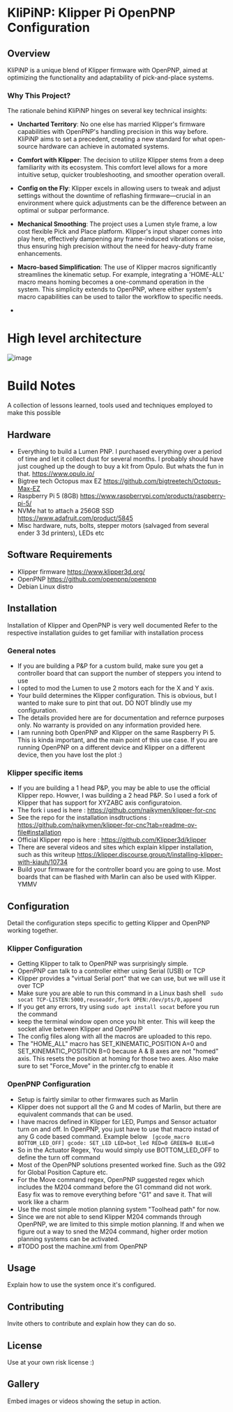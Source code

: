 # KliPiNP: Klipper Pi OpenPNP Configuration

## Overview

KliPiNP is a unique blend of Klipper firmware with OpenPNP, aimed at optimizing the functionality and adaptability of pick-and-place systems. 

### Why This Project?

The rationale behind KliPiNP hinges on several key technical insights:

- **Uncharted Territory**: No one else has married Klipper's firmware capabilities with OpenPNP's handling precision in this way before. KliPiNP aims to set a precedent, creating a new standard for what open-source hardware can achieve in automated systems.

- **Comfort with Klipper**: The decision to utilize Klipper stems from a deep familiarity with its ecosystem. This comfort level allows for a more intuitive setup, quicker troubleshooting, and smoother operation overall.

- **Config on the Fly**: Klipper excels in allowing users to tweak and adjust settings without the downtime of reflashing firmware—crucial in an environment where quick adjustments can be the difference between an optimal or subpar performance.

- **Mechanical Smoothing**: The project uses a Lumen style frame, a low cost flexible Pick and Place platform. Klipper's input shaper comes into play here, effectively dampening any frame-induced vibrations or noise, thus ensuring high precision without the need for heavy-duty frame enhancements.

- **Macro-based Simplification**: The use of Klipper macros significantly streamlines the kinematic setup. For example, integrating a 'HOME-ALL' macro means homing becomes a one-command operation in the system. This simplicity extends to OpenPNP, where either system's macro capabilities can be used to tailor the workflow to specific needs.
- 
# High level architecture
![image](https://github.com/user-attachments/assets/a08ab512-ab0d-4388-9b1c-2b702b49746b)


# Build Notes
 A collection of lessons learned, tools used and techniques employed to make this possible

## Hardware 
- Everything to build a Lumen PNP. I purchased everything over a  period of time and let it collect dust for several months. I probably should have just coughed up the dough to buy a kit from Opulo. But whats the fun in that. https://www.opulo.io/
- Bigtree tech Octopus max EZ  https://github.com/bigtreetech/Octopus-Max-EZ
- Raspberry Pi 5 (8GB) https://www.raspberrypi.com/products/raspberry-pi-5/
- NVMe hat to attach a 256GB SSD https://www.adafruit.com/product/5845
- Misc hardware, nuts, bolts, stepper motors (salvaged from several ender 3 3d printers), LEDs  etc

## Software Requirements
- Klipper firmware https://www.klipper3d.org/
- OpenPNP https://github.com/openpnp/openpnp
- Debian Linux distro 

## Installation
Installation of Klipper and OpenPNP is very well documented
Refer to the respective installation guides to get familiar with installation process

### General notes
- If you are building a P&P for a custom build, make sure you get a controller board that can support the number of steppers you intend to use
- I opted to mod the Lumen to use 2 motors each for the X and Y axis.
- Your build determines the Klipper configuration. This is obvious, but I wanted to make sure to pint that out. DO NOT blindly use my configuration.
- The details provided here are for documentation and refernce purposes only. No warranty is provided on any information provided here.
- I am running both OpenPNP and Klipper on the same Raspberry Pi 5. This is kinda important, and the main point of this use case. If you are running OpenPNP on a different device and Klipper on a different device, then you have lost the plot :)

### Klipper specific items
- If you are building a 1 head P&P, you may be able to use the official Klipper repo. Howver, I was building a 2 head P&P. So I used a fork of Klipper that has support for XYZABC axis configuratoion.
- The fork i used is here : https://github.com/naikymen/klipper-for-cnc
- See the repo for the installation insdtructions : https://github.com/naikymen/klipper-for-cnc?tab=readme-ov-file#installation
- Official Klipper repo is here : https://github.com/Klipper3d/klipper
- There are several videos and sites which explain klipper installation, such as this writeup https://klipper.discourse.group/t/installing-klipper-with-kiauh/10734
- Build your firmware for the controller board you are going to use. Most boards that can be flashed with Marlin can also be used with Klipper. YMMV
  
## Configuration
Detail the configuration steps specific to getting Klipper and OpenPNP working together.

### Klipper Configuration
- Getting Klipper to talk to OpenPNP was surprisingly simple.
- OpenPNP can talk to a controller either using Serial (USB) or TCP
- Klipper provides a "virtual Serial port" that we can use, but we will use it over TCP
- Make sure you are able to run this command in a Linux bash shell
 ` sudo socat TCP-LISTEN:5000,reuseaddr,fork OPEN:/dev/pts/0,append`
- If you get any errors, try using `sudo apt install socat` before you run the command
- keep the terminal window open once you hit enter. This will keep the socket alive between Klipper and OpenPNP
- The config files along with all the macros are uploaded to this repo.
- The "HOME_ALL" macro has SET_KINEMATIC_POSITION A=0 and SET_KINEMATIC_POSITION B=0 because A & B axes are not "homed" axis. This resets the position at homing for those two axes. Also make sure to set "Force_Move" in the printer.cfg to enable it

### OpenPNP Configuration
- Setup is fairtly similar to other firmwares such as Marlin
- Klipper does not support all the G and M codes of Marlin, but there are equivalent commands that can be used.
- I have macros defined in Klipper for LED, Pumps and Sensor actuator turn on and off. In OpenPNP, you just have to use that macro instad of any G code based command. Example below
`  [gcode_macro BOTTOM_LED_OFF]
gcode:
    SET_LED LED=bot_led RED=0 GREEN=0 BLUE=0 `
- So in the Actuator Regex, You would simply use BOTTOM_LED_OFF to define the turn off command
- Most of the OpenPNP solutions presented worked fine. Such as the G92 for Global Position Capture etc.
- For the Move command regex, OpenPNP suggested regex which includes the  M204 command before the G1 command did not work. Easy fix was to remove everything before "G1" and save it. That will work like a charm
- Use the most simple motion planning system "Toolhead path" for now.
- Since we are not able to send Klipper M204 commands through OpenPNP, we are limited to this simple motion planning. If and when we figure out a way to sned the M204 command, higher order motion planning systems can be activated.
- #TODO post the machine.xml from OpenPNP

## Usage
Explain how to use the system once it's configured.

## Contributing
Invite others to contribute and explain how they can do so.

## License
Use at your own risk license :)


## Gallery
Embed images or videos showing the setup in action.
